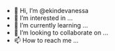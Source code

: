 - 👋 Hi, I’m @ekindevanessa
- 👀 I’m interested in ...
- 🌱 I’m currently learning ...
- 💞️ I’m looking to collaborate on ...
- 📫 How to reach me ...

<!---
ekindevanessa/ekindevanessa is a ✨ special ✨ repository because its `README.md` (this file) appears on your GitHub profile.
You can click the Preview link to take a look at your changes.
--->
